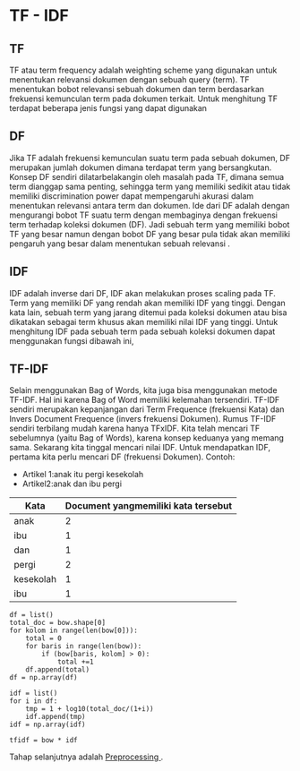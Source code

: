 # TF - IDF 

## TF

TF atau term frequency adalah weighting scheme yang digunakan untuk menentukan relevansi dokumen dengan sebuah query (term). TF menentukan bobot relevansi sebuah dokumen dan term berdasarkan frekuensi kemunculan term pada dokumen terkait. Untuk menghitung TF terdapat beberapa jenis fungsi yang dapat digunakan

## DF

Jika TF adalah frekuensi kemunculan suatu term pada sebuah dokumen, DF merupakan jumlah dokumen dimana terdapat term yang bersangkutan. Konsep DF sendiri dilatarbelakangin oleh masalah pada TF, dimana semua term dianggap sama penting, sehingga term yang memiliki sedikit atau tidak memiliki discrimination power dapat mempengaruhi akurasi dalam menentukan relevansi antara term dan dokumen. Ide dari DF adalah dengan mengurangi bobot TF suatu term dengan membaginya dengan frekuensi term terhadap koleksi dokumen (DF). Jadi sebuah term yang memiliki bobot TF yang besar namun dengan bobot DF yang besar pula tidak akan memiliki pengaruh yang besar dalam menentukan sebuah relevansi .

## IDF

IDF adalah inverse dari DF, IDF akan melakukan proses scaling pada TF. Term yang memiliki DF yang rendah akan memiliki IDF yang tinggi. Dengan kata lain, sebuah term yang jarang ditemui pada koleksi dokumen atau bisa dikatakan sebagai term khusus akan memiliki nilai IDF yang tinggi. Untuk menghitung IDF pada sebuah term pada sebuah koleksi dokumen dapat menggunakan fungsi dibawah ini,


## TF-IDF
Selain menggunakan Bag of Words, kita juga bisa menggunakan metode TF-IDF. Hal ini karena Bag of Word memiliki kelemahan tersendiri.
TF-IDF sendiri merupakan kepanjangan dari Term Frequence (frekuensi Kata) dan Invers Document Frequence (invers frekuensi Dokumen). Rumus TF-IDF sendiri terbilang mudah karena hanya TFxIDF.
Kita telah mencari TF sebelumnya (yaitu Bag of Words), karena konsep keduanya yang memang sama. Sekarang kita tinggal mencari nilai IDF.
Untuk mendapatkan IDF, pertama kita perlu mencari DF (frekuensi Dokumen). 
Contoh:

- Artikel 1:anak itu pergi kesekolah
- Artikel2:anak dan ibu pergi 

| Kata      | Document yangmemiliki kata tersebut |
| --------- | ----------------------------------- |
| anak      | 2                                   |
| ibu       | 1                                   |
| dan       | 1                                   |
| pergi     | 2                                   |
| kesekolah | 1                                   |
| ibu       | 1                                   |

```
df = list()
total_doc = bow.shape[0]
for kolom in range(len(bow[0])):
    total = 0
    for baris in range(len(bow)):
        if (bow[baris, kolom] > 0):
            total +=1
    df.append(total)
df = np.array(df)

idf = list()
for i in df:
    tmp = 1 + log10(total_doc/(1+i))
    idf.append(tmp)
idf = np.array(idf)

tfidf = bow * idf
```

Tahap selanjutnya adalah  [Preprocessing ][3].

[3]: customization.md